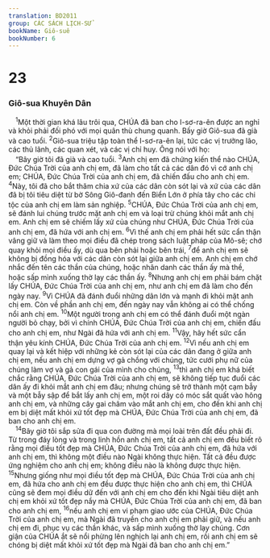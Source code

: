 ```yaml
---
translation: BD2011
group: CÁC SÁCH LỊCH-SỬ
bookName: Giô-suê 
bookNumber: 6
---
```


<div class="title"><h1>23</h1><h3>Giô-sua Khuyên Dân</h3></div>
<span class="verse gios_23_1"> <sup>1</sup>Một thời gian khá lâu trôi qua, CHÚA đã ban cho I-sơ-ra-ên được an nghỉ và khỏi phải đối phó với mọi quân thù chung quanh. Bấy giờ Giô-sua đã già và cao tuổi. </span>
<span class="verse gios_23_2"><sup>2</sup>Giô-sua triệu tập toàn thể I-sơ-ra-ên lại, tức các vị trưởng lão, các thủ lãnh, các quan xét, và các vị chỉ huy. Ông nói với họ:<br/> “Bây giờ tôi đã già và cao tuổi. </span>
<span class="verse gios_23_3"><sup>3</sup>Anh chị em đã chứng kiến thể nào CHÚA, Ðức Chúa Trời của anh chị em, đã làm cho tất cả các dân đó vì cớ anh chị em; CHÚA, Ðức Chúa Trời của anh chị em, đã chiến đấu cho anh chị em. </span>
<span class="verse gios_23_4"><sup>4</sup>Này, tôi đã cho bắt thăm chia xứ của các dân còn sót lại và xứ của các dân đã bị tôi tiêu diệt từ bờ Sông Giô-đanh đến Biển Lớn ở phía tây cho các chi tộc của anh chị em làm sản nghiệp. </span>
<span class="verse gios_23_5"><sup>5</sup>CHÚA, Ðức Chúa Trời của anh chị em, sẽ đánh lui chúng trước mặt anh chị em và loại trừ chúng khỏi mắt anh chị em. Anh chị em sẽ chiếm lấy xứ của chúng như CHÚA, Ðức Chúa Trời của anh chị em, đã hứa với anh chị em. </span>
<span class="verse gios_23_6"><sup>6</sup>Vì thế anh chị em phải hết sức cẩn thận vâng giữ và làm theo mọi điều đã chép trong sách luật pháp của Mô-sê; chớ quay khỏi mọi điều ấy, dù qua bên phải hoặc bên trái, </span>
<span class="verse gios_23_7"><sup>7</sup>để anh chị em sẽ không bị đồng hóa với các dân còn sót lại giữa anh chị em. Anh chị em chớ nhắc đến tên các thần của chúng, hoặc nhân danh các thần ấy mà thề, hoặc sấp mình xuống thờ lạy các thần ấy. </span>
<span class="verse gios_23_8"><sup>8</sup>Nhưng anh chị em phải bám chặt lấy CHÚA, Ðức Chúa Trời của anh chị em, như anh chị em đã làm cho đến ngày nay. </span>
<span class="verse gios_23_9"><sup>9</sup>Vì CHÚA đã đánh đuổi những dân lớn và mạnh đi khỏi mặt anh chị em. Còn về phần anh chị em, đến ngày nay vẫn không ai có thể chống nổi anh chị em. </span>
<span class="verse gios_23_10"><sup>10</sup>Một người trong anh chị em có thể đánh đuổi một ngàn người bỏ chạy, bởi vì chính CHÚA, Ðức Chúa Trời của anh chị em, chiến đấu cho anh chị em, như Ngài đã hứa với anh chị em. </span>
<span class="verse gios_23_11"><sup>11</sup>Vậy, hãy hết sức cẩn thận yêu kính CHÚA, Ðức Chúa Trời của anh chị em. </span>
<span class="verse gios_23_12"><sup>12</sup>Vì nếu anh chị em quay lại và kết hiệp với những kẻ còn sót lại của các dân đang ở giữa anh chị em, nếu anh chị em dựng vợ gả chồng với chúng, tức cưới phụ nữ của chúng làm vợ và gả con gái của mình cho chúng, </span>
<span class="verse gios_23_13"><sup>13</sup>thì anh chị em khá biết chắc rằng CHÚA, Ðức Chúa Trời của anh chị em, sẽ không tiếp tục đuổi các dân ấy đi khỏi mắt anh chị em đâu; nhưng chúng sẽ trở thành một cạm bẫy và một bẫy sập để bắt lấy anh chị em, một roi dây có móc sắt quất vào hông anh chị em, và những cây gai châm vào mắt anh chị em, cho đến khi anh chị em bị diệt mất khỏi xứ tốt đẹp mà CHÚA, Ðức Chúa Trời của anh chị em, đã ban cho anh chị em.<br/></span>
<span class="verse gios_23_14"> <sup>14</sup>Bây giờ tôi sắp sửa đi qua con đường mà mọi loài trên đất đều phải đi. Từ trong đáy lòng và trong linh hồn anh chị em, tất cả anh chị em đều biết rõ rằng mọi điều tốt đẹp mà CHÚA, Ðức Chúa Trời của anh chị em, đã hứa với anh chị em, thì không một điều nào Ngài không thực hiện. Tất cả đều được ứng nghiệm cho anh chị em; không điều nào là không được thực hiện. </span>
<span class="verse gios_23_15"><sup>15</sup>Nhưng giống như mọi điều tốt đẹp mà CHÚA, Ðức Chúa Trời của anh chị em, đã hứa cho anh chị em đều được thực hiện cho anh chị em, thì CHÚA cũng sẽ đem mọi điều dữ đến với anh chị em cho đến khi Ngài tiêu diệt anh chị em khỏi xứ tốt đẹp nầy mà CHÚA, Ðức Chúa Trời của anh chị em, đã ban cho anh chị em, </span>
<span class="verse gios_23_16"><sup>16</sup>nếu anh chị em vi phạm giao ước của CHÚA, Ðức Chúa Trời của anh chị em, mà Ngài đã truyền cho anh chị em phải giữ, và nếu anh chị em đi, phục vụ các thần khác, và sấp mình xuống thờ lạy chúng. Cơn giận của CHÚA ắt sẽ nổi phừng lên nghịch lại anh chị em, rồi anh chị em sẽ chóng bị diệt mất khỏi xứ tốt đẹp mà Ngài đã ban cho anh chị em.”<br/></span>
